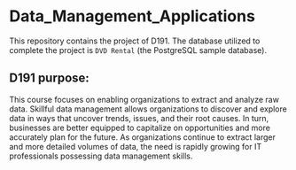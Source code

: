 # Data_Management_Applications
This repository contains the project of D191. The database utilized to complete the project is `DVD Rental` (the PostgreSQL sample database).

## D191 purpose:
This course focuses on enabling organizations to extract and analyze raw data. Skillful data management allows organizations to discover and explore data in ways that uncover trends, issues, and their root causes. In turn, businesses are better equipped to capitalize on opportunities and more accurately plan for the future. As organizations continue to extract larger and more detailed volumes of data, the need is rapidly growing for IT professionals possessing data management skills.

